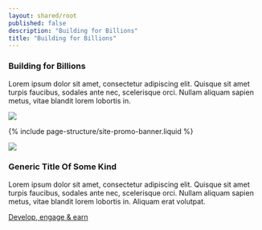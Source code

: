 ```yaml
---
layout: shared/root
published: false
description: "Building for Billions"
title: "Building for Billions"
---
```


<div class="wf-landing-section">
  <div class="page-content mdl-grid">
    <div class="mdl-cell mdl-cell--6-col mdl-cell--4-col-tablet">
      <h3>Building for Billions</b></h3>
      <p>
        Lorem ipsum dolor sit amet, consectetur adipiscing elit. Quisque sit
        amet turpis faucibus, sodales ante nec, scelerisque orci. Nullam
        aliquam sapien metus, vitae blandit lorem lobortis in.
      </p>
    </div>
    <div class="mdl-cell mdl-cell--6-col mdl-cell--4-col-tablet">
      <img src="/web/imgs/dgc-web-w1x.jpg">
    </div>
  </div>
</div>

{% include page-structure/site-promo-banner.liquid %}

<div class="wf-landing-section wf-landing-gmp">
  <div class="page-content mdl-grid">
    <div class="mdl-cell mdl-cell--6-col mdl-cell--4-col-tablet mdl-cell--hide-phone">
      <img src="https://placehold.it/500x250">
    </div>
    <div class="mdl-cell mdl-cell--6-col mdl-cell--4-col-tablet">
      <h3>Generic Title Of Some Kind</h3>
      <p>
        Lorem ipsum dolor sit amet, consectetur adipiscing elit. Quisque
        sit amet turpis faucibus, sodales ante nec, scelerisque orci. Nullam
        aliquam sapien metus, vitae blandit lorem lobortis in.
        Aliquam erat volutpat.
      </p>
      <a href="#">Develop, engage &amp; earn</a>
    </div>
  </div>
</div>
